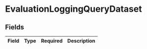# EvaluationLoggingQueryDataset


## Fields

| Field       | Type        | Required    | Description |
| ----------- | ----------- | ----------- | ----------- |